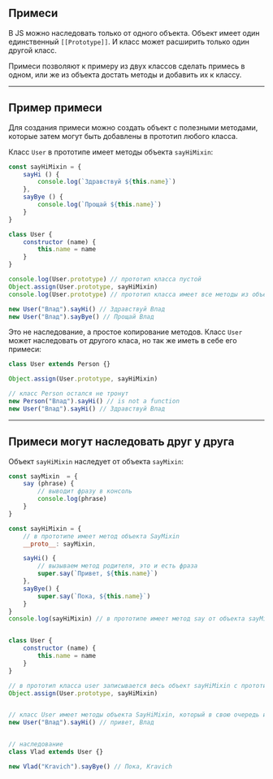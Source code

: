 ## Примеси

В JS можно наследовать только от одного объекта. Объект имеет один единственный `[[Prototype]]`. И класс может расширить только один другой класс. 

Примеси позволяют к примеру из двух классов сделать примесь в одном, или же из объекта достать методы и добавить их к классу.
***

## Пример примеси

Для создания примеси можно создать объект с полезными методами, которые затем могут быть добавлены в прототип любого класса.

Класс `User` в прототипе имеет методы объекта `sayHiMixin`:

```javascript
const sayHiMixin = {
    sayHi () {
        console.log(`Здравствуй ${this.name}`)
    },
    sayBye () {
        console.log(`Прощай ${this.name}`)
    }
}

class User {
    constructor (name) {
        this.name = name
    }
}

console.log(User.prototype) // прототип класса пустой
Object.assign(User.prototype, sayHiMixin)
console.log(User.prototype) // прототип класса имеет все методы из объекта sayHiMixin

new User("Влад").sayHi() // Здравствуй Влад
new User("Влад").sayBye() // Прощай Влад
```

Это не наследование, а простое копирование методов. Класс `User` может наследовать от другого класа, но так же иметь в себе его примеси: 

```javascript
class User extends Person {}

Object.assign(User.prototype, sayHiMixin)

// класс Person остался не тронут
new Person("Влад").sayHi() // is not a function
new User("Влад").sayHi() // Здравствуй Влад
```
***

## Примеси могут наследовать друг у друга

Объект `sayHiMixin` наследует от объекта `sayMixin`:

```javascript
const sayMixin  = {
    say (phrase) {
        // выводит фразу в консоль
        console.log(phrase)
    }
}

const sayHiMixin = {
    // в прототипе имеет метод объекта SayMixin
    __proto__: sayMixin,

    sayHi() {
        // вызываем метод родителя, это и есть фраза
        super.say(`Привет, ${this.name}`) 
    },
    sayBye() {
        super.say(`Пока, ${this.name}`) 
    }
}
console.log(sayHiMixin) // в прототипе имеет метод say от объекта sayMixin


class User {
    constructor (name) {
        this.name = name
    }
}

// в прототип класса user записывается весь объект sayHiMixin с прототипом метода из sayMixin
Object.assign(User.prototype, sayHiMixin)


// класс User имеет методы объекта SayHiMixin, который в свою очередь имеет методы объекта sayMixin
new User("Влад").sayHi() // привет, Влад


// наследование
class Vlad extends User {}

new Vlad("Kravich").sayBye() // Пока, Kravich
```